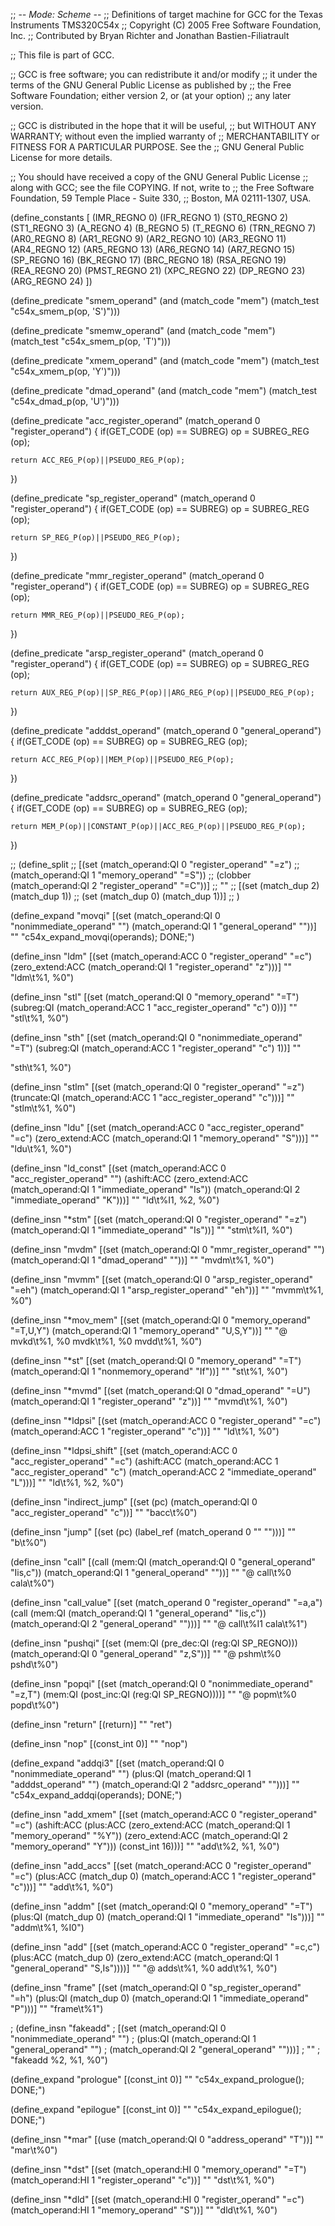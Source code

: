 ;; -*- Mode: Scheme -*-
;;  Definitions of target machine for GCC for the Texas Instruments TMS320C54x
;;    Copyright (C) 2005 Free Software Foundation, Inc.
;;    Contributed by Bryan Richter and Jonathan Bastien-Filiatrault

;; This file is part of GCC.

;; GCC is free software; you can redistribute it and/or modify
;; it under the terms of the GNU General Public License as published by
;; the Free Software Foundation; either version 2, or (at your option)
;; any later version.

;; GCC is distributed in the hope that it will be useful,
;; but WITHOUT ANY WARRANTY; without even the implied warranty of
;; MERCHANTABILITY or FITNESS FOR A PARTICULAR PURPOSE.  See the
;; GNU General Public License for more details.

;; You should have received a copy of the GNU General Public License
;; along with GCC; see the file COPYING.  If not, write to
;; the Free Software Foundation, 59 Temple Place - Suite 330,
;; Boston, MA 02111-1307, USA.

(define_constants [
  (IMR_REGNO 0)
  (IFR_REGNO 1)
  (ST0_REGNO 2)
  (ST1_REGNO 3)
  (A_REGNO 4)
  (B_REGNO 5)
  (T_REGNO 6)
  (TRN_REGNO 7)
  (AR0_REGNO 8)
  (AR1_REGNO 9)
  (AR2_REGNO 10)
  (AR3_REGNO 11)
  (AR4_REGNO 12)
  (AR5_REGNO 13)
  (AR6_REGNO 14)
  (AR7_REGNO 15)
  (SP_REGNO 16)
  (BK_REGNO 17)
  (BRC_REGNO 18)
  (RSA_REGNO 19)
  (REA_REGNO 20)
  (PMST_REGNO 21)
  (XPC_REGNO 22)
  (DP_REGNO 23)
  (ARG_REGNO 24)
  ])

(define_predicate "smem_operand"
  (and (match_code "mem")
	   (match_test "c54x_smem_p(op, 'S')")))

(define_predicate "smemw_operand"
  (and (match_code "mem")
	   (match_test "c54x_smem_p(op, 'T')")))

(define_predicate "xmem_operand"
  (and (match_code "mem")
	   (match_test "c54x_xmem_p(op, 'Y')")))

(define_predicate "dmad_operand"
  (and (match_code "mem")
	   (match_test "c54x_dmad_p(op, 'U')")))

(define_predicate "acc_register_operand"
  (match_operand 0 "register_operand")
{
	if(GET_CODE (op) == SUBREG)
		op = SUBREG_REG (op);

	return ACC_REG_P(op)||PSEUDO_REG_P(op);
})

(define_predicate "sp_register_operand"
  (match_operand 0 "register_operand")
{
	if(GET_CODE (op) == SUBREG)
		op = SUBREG_REG (op);

	return SP_REG_P(op)||PSEUDO_REG_P(op);
})

(define_predicate "mmr_register_operand"
  (match_operand 0 "register_operand")
{
	if(GET_CODE (op) == SUBREG)
		op = SUBREG_REG (op);

	return MMR_REG_P(op)||PSEUDO_REG_P(op);
})

(define_predicate "arsp_register_operand"
  (match_operand 0 "register_operand")
{
	if(GET_CODE (op) == SUBREG)
		op = SUBREG_REG (op);

	return AUX_REG_P(op)||SP_REG_P(op)||ARG_REG_P(op)||PSEUDO_REG_P(op);
})

(define_predicate "adddst_operand"
  (match_operand 0 "general_operand")
{
	if(GET_CODE (op) == SUBREG)
		op = SUBREG_REG (op);

	return ACC_REG_P(op)||MEM_P(op)||PSEUDO_REG_P(op);
})

(define_predicate "addsrc_operand"
  (match_operand 0 "general_operand")
{
	if(GET_CODE (op) == SUBREG)
		op = SUBREG_REG (op);

	return MEM_P(op)||CONSTANT_P(op)||ACC_REG_P(op)||PSEUDO_REG_P(op);
})

;; (define_split
;;   [(set (match_operand:QI 0 "register_operand" "=z")
;; 		(match_operand:QI 1 "memory_operand"   "=S"))
;;   (clobber (match_operand:QI 2 "register_operand" "=C"))]
;; ""
;;   [(set (match_dup 2) (match_dup 1))
;;    (set (match_dup 0) (match_dup 1))]
;; )

(define_expand "movqi"
  [(set (match_operand:QI 0 "nonimmediate_operand" "")
		(match_operand:QI 1 "general_operand" ""))]
""
"c54x_expand_movqi(operands); DONE;")

(define_insn "ldm"
  [(set (match_operand:ACC 0 "register_operand" "=c")
		(zero_extend:ACC (match_operand:QI 1 "register_operand" "z")))]
""
"ldm\t%1, %0")

(define_insn "stl"
  [(set (match_operand:QI 0 "memory_operand" "=T")
		(subreg:QI (match_operand:ACC 1 "acc_register_operand" "c") 0))]
""
"stl\t%1, %0")

(define_insn "sth"
  [(set (match_operand:QI 0 "nonimmediate_operand" "=T")
		(subreg:QI (match_operand:ACC 1 "register_operand" "c") 1))]
""

"sth\t%1, %0")

(define_insn "stlm"
  [(set (match_operand:QI 0 "register_operand" "=z")
		(truncate:QI (match_operand:ACC 1 "acc_register_operand" "c")))]
""
"stlm\t%1, %0")

(define_insn "ldu"
  [(set (match_operand:ACC 0 "acc_register_operand" "=c")
		(zero_extend:ACC (match_operand:QI 1 "memory_operand" "S")))]
""
"ldu\t%1, %0")

(define_insn "ld_const"
  [(set (match_operand:ACC 0 "acc_register_operand" "")
		(ashift:ACC (zero_extend:ACC (match_operand:QI 1 "immediate_operand" "Is"))
					(match_operand:QI 2 "immediate_operand" "K")))]
""
"ld\t%I1, %2, %0")

(define_insn "*stm"
  [(set (match_operand:QI 0 "register_operand" "=z")
		(match_operand:QI 1 "immediate_operand"    "Is"))]
""
"stm\t%I1, %0")

(define_insn "mvdm"
  [(set (match_operand:QI 0 "mmr_register_operand" "")
		(match_operand:QI 1 "dmad_operand"         ""))]
""
"mvdm\t%1, %0")

(define_insn "mvmm"
  [(set (match_operand:QI 0 "arsp_register_operand" "=eh")
		(match_operand:QI 1 "arsp_register_operand" "eh"))]
""
"mvmm\t%1, %0")

(define_insn "*mov_mem"
  [(set (match_operand:QI 0 "memory_operand"  "=T,U,Y")
		(match_operand:QI 1 "memory_operand" "U,S,Y"))]
""
"@
mvkd\t%1, %0
mvdk\t%1, %0
mvdd\t%1, %0")

(define_insn "*st"
  [(set (match_operand:QI 0 "memory_operand" "=T")
		(match_operand:QI 1 "nonmemory_operand" "If"))]
""
"st\t%1, %0")

(define_insn "*mvmd"
  [(set (match_operand:QI 0 "dmad_operand" "=U")
		(match_operand:QI 1 "register_operand" "z"))]
""
"mvmd\t%1, %0")

(define_insn "*ldpsi"
  [(set (match_operand:ACC 0 "register_operand" "=c")
		(match_operand:ACC 1 "register_operand" "c"))]
""
"ld\t%1, %0")

(define_insn "*ldpsi_shift"
  [(set (match_operand:ACC 0 "acc_register_operand" "=c")
		(ashift:ACC (match_operand:ACC 1 "acc_register_operand" "c")
					(match_operand:ACC 2 "immediate_operand" "L")))]
""
"ld\t%1, %2, %0")

(define_insn "indirect_jump"
  [(set (pc) (match_operand:QI 0 "acc_register_operand" "c"))]
""
"bacc\t%0")

(define_insn "jump"
  [(set (pc) (label_ref (match_operand 0 "" "")))]
""
"b\t%0")

(define_insn "call"
  [(call (mem:QI (match_operand:QI 0 "general_operand" "Iis,c"))
		 (match_operand:QI 1 "general_operand" ""))]
""
"@
call\t%0
cala\t%0")

(define_insn "call_value"
  [(set (match_operand 0 "register_operand" "=a,a")
		(call (mem:QI (match_operand:QI 1 "general_operand" "Iis,c"))
			  (match_operand:QI 2 "general_operand" "")))]
""
"@
call\t%I1
cala\t%1")

(define_insn "pushqi"
  [(set (mem:QI (pre_dec:QI (reg:QI SP_REGNO)))
		(match_operand:QI 0 "general_operand" "z,S"))]
""
"@
pshm\t%0
pshd\t%0")

(define_insn "popqi"
  [(set (match_operand:QI 0 "nonimmediate_operand" "=z,T")
		(mem:QI (post_inc:QI (reg:QI SP_REGNO))))]
""
"@
popm\t%0
popd\t%0")
  

(define_insn "return"
  [(return)]
""
"ret")

(define_insn "nop"
  [(const_int 0)]
""
"nop")

(define_expand "addqi3"
  [(set (match_operand:QI 0 "nonimmediate_operand" "")
		(plus:QI (match_operand:QI 1 "adddst_operand" "")
				 (match_operand:QI 2 "addsrc_operand" "")))]
""
"c54x_expand_addqi(operands); DONE;")

(define_insn "add_xmem"
  [(set (match_operand:ACC 0 "register_operand" "=c")
		(ashift:ACC (plus:ACC
					 (zero_extend:ACC (match_operand:QI 1 "memory_operand" "%Y"))
					 (zero_extend:ACC (match_operand:QI 2 "memory_operand" "Y")))
					(const_int 16)))]
""
"add\t%2, %1, %0")

(define_insn "add_accs"
  [(set (match_operand:ACC 0 "register_operand" "=c")
		(plus:ACC (match_dup 0)
				  (match_operand:ACC 1 "register_operand" "c")))]
""
"add\t%1, %0")

(define_insn "addm"
  [(set (match_operand:QI 0 "memory_operand" "=T")
		(plus:QI (match_dup 0)
				 (match_operand:QI 1 "immediate_operand" "Is")))]
""
"addm\t%1, %I0")

(define_insn "add"
  [(set (match_operand:ACC 0 "register_operand" "=c,c")
		(plus:ACC (match_dup 0)
				  (zero_extend:ACC (match_operand:QI 1 "general_operand" "S,Is"))))]
""
"@
adds\t%1, %0
add\t%1, %0")

(define_insn "frame"
  [(set (match_operand:QI 0 "sp_register_operand" "=h")
		(plus:QI (match_dup 0)
				 (match_operand:QI 1 "immediate_operand" "P")))]
""
"frame\t%1")

; (define_insn "fakeadd"
;   [(set (match_operand:QI 0 "nonimmediate_operand" "")
; 		(plus:QI (match_operand:QI 1 "general_operand" "")
; 				 (match_operand:QI 2 "general_operand" "")))]
; ""
; "fakeadd %2, %1, %0")

(define_expand "prologue"
  [(const_int 0)]
""
"c54x_expand_prologue(); DONE;")

(define_expand "epilogue"
  [(const_int 0)]
""
"c54x_expand_epilogue(); DONE;")

(define_insn "*mar"
  [(use (match_operand:QI 0 "address_operand" "T"))]
""
"mar\t%0")

(define_insn "*dst"
  [(set (match_operand:HI 0 "memory_operand" "=T")
		(match_operand:HI 1 "register_operand" "c"))]
""
"dst\t%1, %0")

(define_insn "*dld"
  [(set (match_operand:HI 0 "register_operand" "=c")
		(match_operand:HI 1 "memory_operand" "S"))]
""
"dld\t%1, %0")
